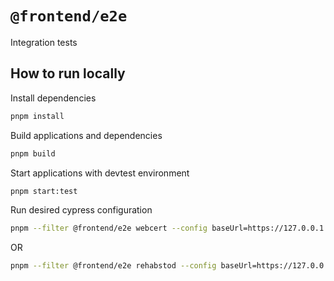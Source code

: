 # `@frontend/e2e`

Integration tests

## How to run locally

Install dependencies

```bash
pnpm install
```

Build applications and dependencies

```bash
pnpm build
```

Start applications with devtest environment

```bash
pnpm start:test
```

Run desired cypress configuration

```bash
pnpm --filter @frontend/e2e webcert --config baseUrl=https://127.0.0.1:3000
```

OR

```bash
pnpm --filter @frontend/e2e rehabstod --config baseUrl=https://127.0.0.1:3030
```
